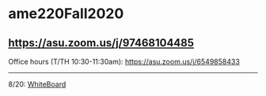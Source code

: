 # ame220Fall2020

## https://asu.zoom.us/j/97468104485

Office hours (T/TH 10:30-11:30am): https://asu.zoom.us/j/6549858433

<hr>

8/20:
[WhiteBoard](https://docs.google.com/presentation/d/1vE1LWjqlbSXKB4mjdO9mlonc7GuiiZDlDtLDTHVkTo8/edit?usp=sharing)
